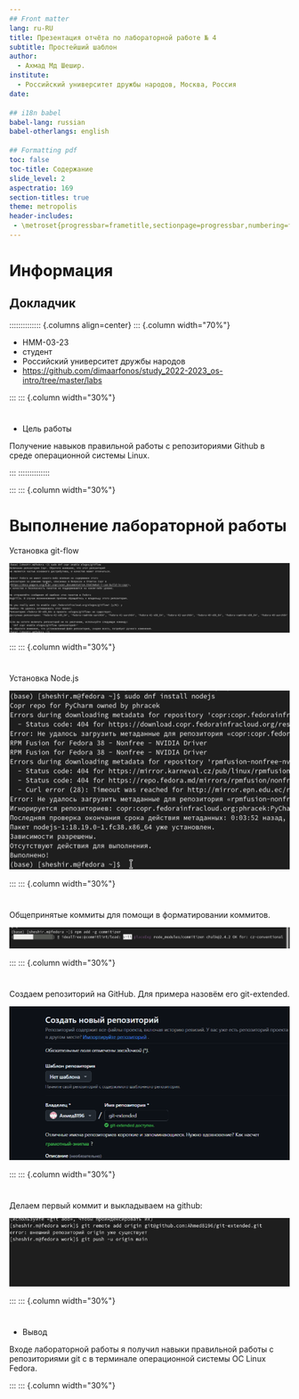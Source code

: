 ```yaml
---
## Front matter
lang: ru-RU
title: Презентация отчёта по лабораторной работе № 4
subtitle: Простейший шаблон
author:
  - Ахмад Мд Шешир.
institute:
  - Российский университет дружбы народов, Москва, Россия
date: 

## i18n babel
babel-lang: russian
babel-otherlangs: english

## Formatting pdf
toc: false
toc-title: Содержание
slide_level: 2
aspectratio: 169
section-titles: true
theme: metropolis
header-includes:
 - \metroset{progressbar=frametitle,sectionpage=progressbar,numbering=fraction}
---
```

# Информация

## Докладчик

:::::::::::::: {.columns align=center}
::: {.column width="70%"}


  * НММ-03-23
  * студент
  * Российский университет дружбы народов
  * <https://github.com/dimaarfonos/study_2022-2023_os-intro/tree/master/labs>

:::
::: {.column width="30%"}

# 
-  Цель работы

Получение навыков правильной работы с репозиториями Github в среде операционной системы Linux.

:::
::::::::::::::

:::
::: {.column width="30%"}


# Выполнение лабораторной работы

Установка git-flow

![](image/1.png)

:::
::: {.column width="30%"}

#
Установка Node.js

![](image/3.png)

:::
::: {.column width="30%"}

#
Общепринятые коммиты для помощи в форматировании коммитов.

![](image/5.png)

:::
::: {.column width="30%"}

#
Создаем репозиторий на GitHub. Для примера назовём его git-extended. 

![](image/7.png)

:::
::: {.column width="30%"}

#
Делаем первый коммит и выкладываем на github:

![](image/8.png)

:::
::: {.column width="30%"}


# 
- Вывод

 Входе лабораторной работы я получил навыки правильной работы с репозиториями git с  в терминале операционной системы OC Linux Fedora.

:::
::: {.column width="30%"}